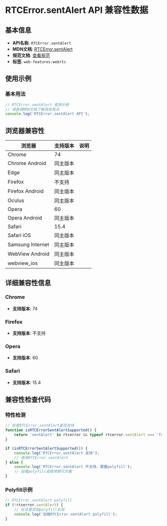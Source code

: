 # RTCError.sentAlert API 兼容性数据

## 基本信息

- **API名称**: `RTCError.sentAlert`
- **MDN文档**: [RTCError.sentAlert](https://developer.mozilla.org/docs/Web/API/RTCError/sentAlert)
- **规范文档**: [查看规范](https://w3c.github.io/webrtc-pc/#dom-rtcerror-sentalert)
- **标签**: `web-features:webrtc`

## 使用示例

### 基本用法

```javascript
// RTCError.sentAlert 使用示例
// 请查阅MDN文档了解具体用法
console.log('RTCError.sentAlert API');
```

## 浏览器兼容性

| 浏览器 | 支持版本 | 说明 |
|--------|----------|------|
| Chrome | 74 |  |
| Chrome Android | 同主版本 |  |
| Edge | 同主版本 |  |
| Firefox | 不支持 |  |
| Firefox Android | 同主版本 |  |
| Oculus | 同主版本 |  |
| Opera | 60 |  |
| Opera Android | 同主版本 |  |
| Safari | 15.4 |  |
| Safari iOS | 同主版本 |  |
| Samsung Internet | 同主版本 |  |
| WebView Android | 同主版本 |  |
| webview_ios | 同主版本 |  |

## 详细兼容性信息

### Chrome

- **支持版本**: 74

### Firefox

- **支持版本**: 不支持

### Opera

- **支持版本**: 60

### Safari

- **支持版本**: 15.4

## 兼容性检查代码

### 特性检测

```javascript
// 检查RTCError.sentAlert是否支持
function isRTCErrorSentAlertSupported() {
    return 'sentAlert' in rtcerror && typeof rtcerror.sentAlert === 'function';
}

if (isRTCErrorSentAlertSupported()) {
    console.log('RTCError.sentAlert 支持');
    // 使用RTCError.sentAlert
} else {
    console.log('RTCError.sentAlert 不支持，需要polyfill');
    // 加载polyfill或使用替代方案
}
```

### Polyfill示例

```javascript
// RTCError.sentAlert polyfill
if (!rtcerror.sentAlert) {
    // 在这里添加polyfill实现
    console.log('加载RTCError.sentAlert polyfill');
}
```

